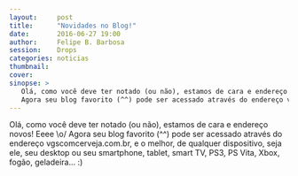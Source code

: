 ```yaml
---
layout:     post
title:      "Novidades no Blog!"
date:       2016-06-27 19:00
author:     Felipe B. Barbosa
session:    Drops
categories: noticias
thumbnail:  
cover:
sinopse: >
   Olá, como você deve ter notado (ou não), estamos de cara e endereço novos! Eeee \o/
   Agora seu blog favorito (^^) pode ser acessado através do endereço vgscomcerveja.com.br, e o melhor, de qualquer dispositivo, seja ele, seu desktop ou seu smartphone, tablet, smart TV, PS3, PS Vita, Xbox, fogão, geladeira... :)  
---
```

Olá, como você deve ter notado (ou não), estamos de cara e endereço novos! Eeee \o/
Agora seu blog favorito (^^) pode ser acessado através do endereço vgscomcerveja.com.br, e o melhor, de qualquer dispositivo, seja ele, seu desktop ou seu smartphone, tablet, smart TV, PS3, PS Vita, Xbox, fogão, geladeira... :) 
